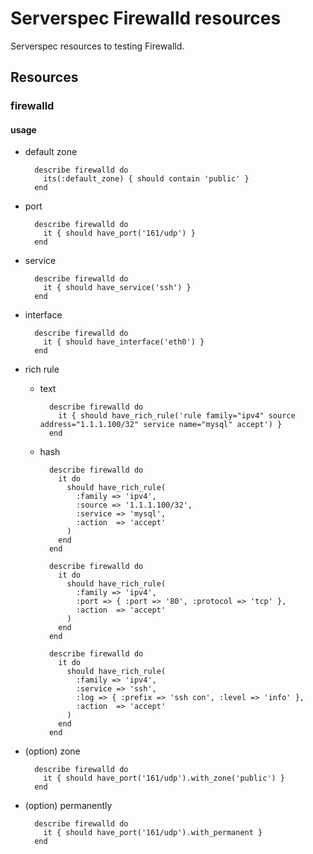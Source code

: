 # Serverspec Firewalld resources
Serverspec resources to testing Firewalld.

## Resources

### firewalld

#### usage

* default zone

        describe firewalld do
          its(:default_zone) { should contain 'public' }
        end
    
* port

        describe firewalld do
          it { should have_port('161/udp') }
        end

* service

        describe firewalld do
          it { should have_service('ssh') }
        end

* interface

        describe firewalld do
          it { should have_interface('eth0') }
        end

* rich rule

    * text

            describe firewalld do
              it { should have_rich_rule('rule family="ipv4" source address="1.1.1.100/32" service name="mysql" accept') }
            end

    * hash

            describe firewalld do
              it do 
                should have_rich_rule(
                  :family => 'ipv4',
                  :source => '1.1.1.100/32',
                  :service => 'mysql',
                  :action  => 'accept'
                )
              end
            end

            describe firewalld do
              it do
                should have_rich_rule(
                  :family => 'ipv4',
                  :port => { :port => '80', :protocol => 'tcp' },
                  :action  => 'accept'
                )
              end
            end

            describe firewalld do
              it do
                should have_rich_rule(
                  :family => 'ipv4',
                  :service => 'ssh',
                  :log => { :prefix => 'ssh con', :level => 'info' },
                  :action  => 'accept'
                )
              end
            end

* (option) zone

        describe firewalld do
          it { should have_port('161/udp').with_zone('public') }
        end

* (option) permanently

        describe firewalld do
          it { should have_port('161/udp').with_permanent }
        end